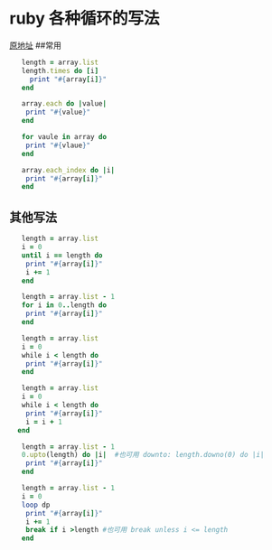 # ruby 各种循环的写法
[原地址](http://lee2013.iteye.com/blog/1166402)
##常用

```Ruby
   length = array.list
   length.times do [i]
     print "#{array[i]}"
   end
```

```Ruby
   array.each do |value|
   	print "#{value}"
   end
```

```Ruby
   for vaule in array do 
   	print "#{vlaue}"
   end
```

```Ruby
   array.each_index do |i|
   	print "#{array[i]}"
   end
```

## 其他写法

```Ruby
   length = array.list
   i = 0
   until i == length do
   	print "#{array[i]}"
	i += 1
   end
```

```Ruby
   length = array.list - 1
   for i in 0..length do
   	print "#{array[i]}"
   end
```

```Ruby
   length = array.list 
   i = 0
   while i < length do 
   	print "#{array[i]}"
   end
```

```Ruby
   length = array.list
   i = 0
   while i < length do 
   	print "#{array[i]}"
	i = i + 1
  end
```

```Ruby
   length = array.list - 1
   0.upto(length) do |i|  #也可用 downto: length.downo(0) do |i|
   	print "#{array[i]}"
   end
```
```Ruby
   length = array.list - 1
   i = 0
   loop dp 
   	print "#{array[i]}"
	i += 1
	break if i >length #也可用 break unless i <= length
   end
```


